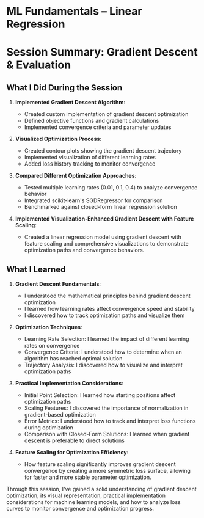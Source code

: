# ML Fundamentals – Linear Regression 

# Session Summary: Gradient Descent & Evaluation 

## What I Did During the Session

1. **Implemented Gradient Descent Algorithm**:
    - Created custom implementation of gradient descent optimization
    - Defined objective functions and gradient calculations
    - Implemented convergence criteria and parameter updates

2. **Visualized Optimization Process**:
    - Created contour plots showing the gradient descent trajectory
    - Implemented visualization of different learning rates
    - Added loss history tracking to monitor convergence

3. **Compared Different Optimization Approaches**:
    - Tested multiple learning rates (0.01, 0.1, 0.4) to analyze convergence behavior
    - Integrated scikit-learn's SGDRegressor for comparison
    - Benchmarked against closed-form linear regression solution

4. **Implemented Visualization-Enhanced Gradient Descent with Feature Scaling**: 
   - Created a linear regression model using gradient descent with feature scaling and comprehensive visualizations to demonstrate optimization paths and convergence behaviors.

## What I Learned

1. **Gradient Descent Fundamentals**:
    - I understood the mathematical principles behind gradient descent optimization
    - I learned how learning rates affect convergence speed and stability
    - I discovered how to track optimization paths and visualize them

2. **Optimization Techniques**:
    - Learning Rate Selection: I learned the impact of different learning rates on convergence
    - Convergence Criteria: I understood how to determine when an algorithm has reached optimal solution
    - Trajectory Analysis: I discovered how to visualize and interpret optimization paths

3. **Practical Implementation Considerations**:
    - Initial Point Selection: I learned how starting positions affect optimization paths
    - Scaling Features: I discovered the importance of normalization in gradient-based optimization
    - Error Metrics: I understood how to track and interpret loss functions during optimization
    - Comparison with Closed-Form Solutions: I learned when gradient descent is preferable to direct solutions

4. **Feature Scaling for Optimization Efficiency**: 
    - How feature scaling significantly improves gradient descent convergence by creating a more symmetric loss surface, allowing for faster and more stable parameter optimization.


Through this session, I've gained a solid understanding of gradient descent optimization, its visual representation, practical implementation considerations for machine learning models, and how to analyze loss curves to monitor convergence and optimization progress.
